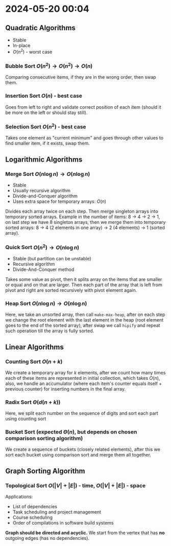 # 2024-05-20 00:04

## Quadratic Algorithms

- Stable
- In-place
- $O(n^2)$ - worst case

### Bubble Sort $O(n^2) \rightarrow O(n^2) \rightarrow O(n)$

Comparing consecutive items, if they are in the wrong order, then swap them.

### Insertion Sort $O(n)$ - best case

Goes from left to right and validate correct position of each item (should it be
more on the left or should stay still).

### Selection Sort $O(n^2)$ - best case

Takes one element as "current minimum" and goes through other values to find
smaller item, if it exists, swap them.

## Logarithmic Algorithms

### Merge Sort $O(n\log{n}) \rightarrow O(n\log{n})$

- Stable
- Usually recursive algorithm
- Divide-and-Conquer algorithm
- Uses extra space for temporary arrays: $O(n)$

Divides each array twice on each step. Then merge singleton arrays into
temporary sorted arrays. Example in the number of items: 8 → 4 → 2 → 1, on
last step we have 8 singleton arrays, then we merge them into temporary sorted
arrays: 8 → 4 (2 elements in one array) → 2 (4 elements) → 1 (sorted array).

### Quick Sort $O(n^2) \rightarrow O(n\log{n})$

- Stable (but partition can be unstable)
- Recursive algorithm
- Divide-And-Conquer method

Takes some value as pivot, then it splits array on the items that are smaller or
equal and on that are larger. Then each part of the array that is left from
pivot and right are sorted recursively with pivot element again.


### Heap Sort $O(n\log{n}) \rightarrow O(n\log{n})$

Here, we take an unsorted array, then call `make-max-heap`, after on each step we change the root element with the last element in the heap (root element goes to the end of the sorted array), after swap we call `hipify` and repeat such operation till the array is fully sorted.
## Linear Algorithms

### Counting Sort $O(n + k)$

We create a temporary array for $k$ elements, after we count how many times each of these items are represented in initial collection, which takes $O(n)$, also, we handle an accumulator (where each item's counter equals itself + previous counter) for inserting numbers in the final array.

### Radix Sort $\Theta(d(n + k))$

Here, we split each number on the sequence of digits and sort each part using counting sort

### Bucket Sort (expected $\Theta(n)$, but depends on chosen comparison sorting algorithm)

We create a sequence of buckets (closely related elements), after this we sort each bucket using comparison sort and merge them all together.

## Graph Sorting Algorithm

### Topological Sort $O(|V| + |E|)$ - time, $O(|V| + |E|)$ - space

Applications:

- List of dependencies
- Task scheduling and project management
- Course scheduling
- Order of compilations in software build systems

__Graph should be directed and acyclic.__
We start from the vertex that has __no__ outgoing edges (has no dependencies). 